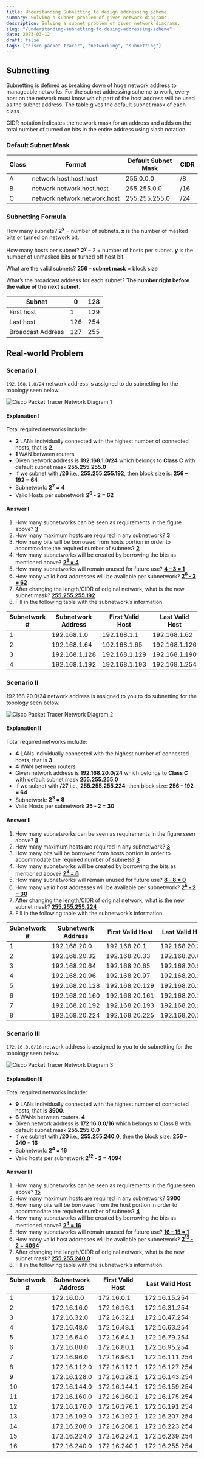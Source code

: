 ```yaml
---
title: Understanding Subnetting to design addressing scheme
summary: Solving a subnet problem of given network diagrams.
description: Solving a subnet problem of given network diagrams.
slug: "/understanding-subnetting-to-desing-addressing-scheme"
date: 2023-03-12
draft: false
tags: ["cisco packet tracer", "networking", "subnetting"]
---
```


## Subnetting

Subnetting is defined as breaking down of huge network address to manageable networks. For the subnet addressing scheme to work, every host on the network must know which part of the host address will be used as the subnet address. The table gives the default subnet mask of each class.

CIDR notation indicates the network mask for an address and adds on the total number of turned on bits in the entire address using slash notation.

### Default Subnet Mask

| Class | Format                       | Default Subnet Mask | CIDR |
| ----- | ---------------------------- | ------------------- | ---- |
| A     | network.host.host.host       | 255.0.0.0           | /8   |
| B     | network.network.host.host    | 255.255.0.0         | /16  |
| C     | network.network.network.host | 255.255.255.0       | /24  |

### Subnetting Formula

How many subnets? <strong>2<sup>x</sup></strong> = number of subnets. **x** is the number of masked bits or turned on network bit.

How many hosts per subnet? <strong>2<sup>y</sup></strong> – 2 = number of hosts per subnet. **y** is the number of unmasked bits or turned off host bit.

What are the valid subnets? <strong>256 – subnet mask</strong> = block size

What’s the broadcast address for each subnet? <strong>The number right before the value of the next subnet.</strong>

| Subnet            | 0   | 128 |
| ----------------- | --- | --- |
| First host        | 1   | 129 |
| Last host         | 126 | 254 |
| Broadcast Address | 127 | 255 |

## Real-world Problem

### Scenario I

`192.168.1.0/24` network address is assigned to do subnetting for the topology seen below.

![Cisco Packet Tracer Network Diagram 1](img/cpt-1.png)

#### Explanation I

Total required networks include:

- **2** LANs individually connected with the highest number of connected hosts, that is **2**.
- **1** WAN between routers
- Given network address is **192.168.1.0/24** which belongs to **Class C** with default subnet
mask **255.255.255.0**
- If we subnet with **/26** i.e., **255.255.255.192**, then block size is: **256 – 192 = 64**
- Subnetwork: <strong>2<sup>2</sup> = 4</u></strong>
- Valid Hosts per subnetwork <strong>2<sup>6</sup> - 2 = 62</strong>

#### Answer I

1. How many subnetworks can be seen as requirements in the figure above? <strong><u>3</u></strong>
2. How many maximum hosts are required in any subnetwork? <strong><u>3</u></strong>
3. How many bits will be borrowed from hosts portion in order to accommodate the required
number of subnets? <strong><u>2</u></strong>
4. How many subnetworks will be created by borrowing the bits as mentioned above? <strong><u>2<sup>2</sup> = 4</u></strong>
5. How many subnetworks will remain unused for future use? <strong><u>4 – 3 = 1</u></strong>
6. How many valid host addresses will be available per subnetwork? <strong><u>2<sup>6</sup> - 2 = 62</u></strong>
7. After changing the length/CIDR of original network, what is the new subnet mask? <strong><u>255.255.255.192</u></strong>
8. Fill in the following table with the subnetwork’s information.

| Subnetwork # | Subnetwork Address | First Valid Host | Last Valid Host | Broadcast Address |
| ------------ | ------------------ | ---------------- | --------------- | ----------------- |
| 1            | 192.168.1.0        | 192.168.1.1      | 192.168.1.62    | 192.168.1.63      |
| 2            | 192.168.1.64       | 192.168.1.65     | 192.168.1.126   | 192.168.1.127     |
| 3            | 192.168.1.128      | 192.168.1.129    | 192.168.1.190   | 192.168.1.191     |
| 4            | 192.168.1.192      | 192.168.1.193    | 192.168.1.254   | 192.168.1.255     |

### Scenario II

192.168.20.0/24 network address is assigned to you to do subnetting for the topology seen below.

![Cisco Packet Tracer Network Diagram 2](img/cpt-2.png)

#### Explanation II

Total required networks include:

- **4** LANs individually connected with the highest number of connected hosts, that is **3**.
- **4** WAN between routers
- Given network address is **192.168.20.0/24** which belongs to **Class C** with default subnet mask **255.255.255.0**
- If we subnet with **/27** i.e., **255.255.255.224**, then block size: **256 – 192 = 64**
- Subnetwork: <strong>2<sup>3</sup> = 8</strong>
- Valid Hosts per subnetwork **25 - 2 = 30**

#### Answer II

1. How many subnetworks can be seen as requirements in the figure seen above? <strong><u>8</u></strong>
2. How many maximum hosts are required in any subnetwork? <strong><u>3</u></strong>
3. How many bits will be borrowed from hosts portion in order to accommodate the required number of subnets? <strong><u>3</u></strong>
4. How many subnetworks will be created by borrowing the bits as mentioned above? <strong><u>2<sup>3</sup> = 8</u></strong>
5. How many subnetworks will remain unused for future use? <strong><u>8 – 8 = 0</u></strong>
6. How many valid host addresses will be available per subnetwork? <strong><u>2<sup>5</sup> - 2 = 30</u></strong>
7. After changing the length/CIDR of original network, what is the new subnet mask? <strong><u>255.255.255.224</u></strong>
8. Fill in the following table with the subnetwork’s information.

| Subnetwork # | Subnetwork Address | First Valid Host | Last Valid Host | Broadcast Address |
| ------------ | ------------------ | ---------------- | --------------- | ----------------- |
| 1            | 192.168.20.0       | 192.168.20.1     | 192.168.20.30   | 192.168.20.31     |
| 2            | 192.168.20.32      | 192.168.20.33    | 192.168.20.62   | 192.168.20.63     |
| 3            | 192.168.20.64      | 192.168.20.65    | 192.168.20.94   | 192.168.20.95     |
| 4            | 192.168.20.96      | 192.168.20.97    | 192.168.20.126  | 192.168.20.127    |
| 5            | 192.168.20.128     | 192.168.20.129   | 192.168.20.158  | 192.168.20.159    |
| 6            | 192.168.20.160     | 192.168.20.161   | 192.168.20.190  | 192.168.20.191    |
| 7            | 192.168.20.192     | 192.168.20.193   | 192.168.20.222  | 192.168.20.223    |
| 8            | 192.168.20.224     | 192.168.20.225   | 192.168.20.254  | 192.168.20.255    |

### Scenario III

`172.16.0.0/16` network address is assigned to you to do subnetting for the topology seen below.

![Cisco Packet Tracer Network Diagram 3](img/cpt-3.png)

#### Explanation III

Total required networks include:

- **9** LANs individually connected with the highest number of connected hosts, that is **3900**.
- **6** WANs between routers. **4**
- Given network address is **172.16.0.0/16** which belongs to Class B with default subnet mask **255.255.0.0**
- If we subnet with **/20** i.e., **255.255.240.0**, then the block size: **256 – 240 = 16**
- Subnetwork: <strong>2<sup>4</sup> = 16</strong>
- Valid hosts per subnetwork <strong>2<sup>12</sup> - 2 = 4094</strong>

#### Answer III

1. How many subnetworks can be seen as requirements in the figure seen above? <strong><u>15</u></strong>
2. How many maximum hosts are required in any subnetwork? <strong><u>3900</u></strong>
3. How many bits will be borrowed from the host portion in order to accommodate the required number of subnets? <strong><u>4</u></strong>
4. How many subnetworks will be created by borrowing the bits as mentioned above? <strong><u>2<sup>4</sup> = 16</u></strong>
5. How many subnetworks will remain unused for future use? <strong><u>16 – 15 = 1</u></strong>
6. How many valid host addresses will be available per subnetwork? <strong><u>2<sup>12</sup> - 2 = 4094</u></strong>
7. After changing the length/CIDR of original network, what is the new subnet mask? <strong><u>255.255.240.0</u></strong>
8. Fill in the following table with the subnetwork’s information.

| Subnetwork # | Subnetwork Address | First Valid Host | Last Valid Host | Broadcast Address |
| ------------ | ------------------ | ---------------- | --------------- | ----------------- |
| 1            | 172.16.0.0         | 172.16.0.1       | 172.16.15.254   | 172.16.15.255     |
| 2            | 172.16.16.0        | 172.16.16.1      | 172.16.31.254   | 172.16.31.255     |
| 3            | 172.16.32.0        | 172.16.32.1      | 172.16.47.254   | 172.16.47.255     |
| 4            | 172.16.48.0        | 172.16.48.1      | 172.16.63.254   | 172.16.63.255     |
| 5            | 172.16.64.0        | 172.16.64.1      | 172.16.79.254   | 172.16.79.255     |
| 6            | 172.16.80.0        | 172.16.80.1      | 172.16.95.254   | 172.16.95.255     |
| 7            | 172.16.96.0        | 172.16.96.1      | 172.16.111.254  | 172.16.111.255    |
| 8            | 172.16.112.0       | 172.16.112.1     | 172.16.127.254  | 172.16.127.255    |
| 9            | 172.16.128.0       | 172.16.128.1     | 172.16.143.254  | 172.16.143.255    |
| 10           | 172.16.144.0       | 172.16.144.1     | 172.16.159.254  | 172.16.159.255    |
| 11           | 172.16.160.0       | 172.16.160.1     | 172.16.175.254  | 172.16.175.255    |
| 12           | 172.16.176.0       | 172.16.176.1     | 172.16.191.254  | 172.16.191.255    |
| 13           | 172.16.192.0       | 172.16.192.1     | 172.16.207.254  | 172.16.207.255    |
| 14           | 172.16.208.0       | 172.16.208.1     | 172.16.223.254  | 172.16.223.255    |
| 15           | 172.16.224.0       | 172.16.224.1     | 172.16.239.254  | 172.16.239.255    |
| 16           | 172.16.240.0       | 172.16.240.1     | 172.16.255.254  | 172.16.255.255    |
